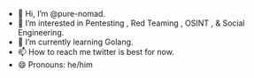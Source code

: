 - 👋 Hi, I’m @pure-nomad.
- 👀 I’m interested in Pentesting , Red Teaming , OSINT , & Social Engineering.
- 🌱 I’m currently learning Golang.
- 📫 How to reach me twitter is best for now.
- 😄 Pronouns: he/him
<!---
pure-nomad/pure-nomad is a ✨ special ✨ repository because its `README.md` (this file) appears on your GitHub profile.
You can click the Preview link to take a look at your changes.
--->
